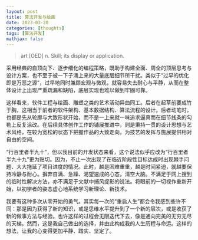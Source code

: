 ```yaml
---
layout: post
title: 算法开发与绘画
date: 2023-03-20
categories: [thoughts]
tags: [算法开发]
mathjax: false
---
```


> art [OED] n. Skill; its display or application.

采用经典的自顶向下、逐步细化的编程策略，既助于构建全面、周全的顶层思考与设计方案，也不至于被一下子涌上来的大量底层细节所干扰。类似于“过早的优化即是万恶之源”，过早地同时兼顾宏观与微观，就容易失去耐心与平静，从而在整体设计上出现严重疏漏和缺陷，底层实现也难以做到牢固可靠。

这样看来，软件工程与绘画、雕塑之类的艺术活动异曲同工。后者在起草前要成竹于胸，这相当于前者的软件架构、基本数据结构、算法流程的设计。后者动笔时，也都是先从轮廓与大致形状开始，而不是一上来就一味追求逼真而在细节线条的勾勒上反复涂改。在后续具体创作工作的铺展推进中，则是秉持一贯的设计思想与艺术风格，在较为宽松的状态下把握作品的大致走向，为技艺的发挥与施展提供相对自由的空间。

“行百里者半九十”，但以我目前的开发状态来看，这个说法似乎应改为“行百里者半九十九”更为贴切。因为，不止一次出现了在临近阶段性目标达成时出现棘手问题、大大拖延了项目进度的情况。此时，越是困难重重，越是时间紧迫，就越要保持冷静与耐心。摒弃自满、急躁、渴望速成的心态，清空大脑。不满足于网上搜到的临时性解决方法，亦不满足于文献中捕风捉影的说法。将眼前的一切视作重新开始，以初学者的姿态虚心地系统学习新理论、新技术。

我要有这种多次从零开始的勇气。其实每一次的“重启人生”都会令我感到些许不同：那是因为获得了新的知识，或是思维水平提升到了一个新的层次，或是收获了新的做事方法与经验。也许这样的过程会无限迭代下去，像是通向完美的无穷无尽的天梯。然而，这是我自己做出的选择，并由此构成我的人生历程与命运。这样的想法，让我的心变得更加平静、踏实、坚定了。
